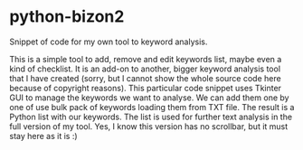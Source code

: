 # python-bizon2
Snippet of code for my own tool to keyword analysis.

This is a simple tool to add, remove and edit keywords list, maybe even a kind of checklist. It is an add-on to another, bigger keyword analysis tool that I have created (sorry, but I cannot show the whole source code here because of copyright reasons).
This particular code snippet uses Tkinter GUI to manage the keywords we want to analyse. We can add them one by one of use bulk pack of keywords loading them from TXT file. The result is a Python list with our keywords. The list is used for further text analysis in the full version of my tool.
Yes, I know this version has no scrollbar, but it must stay here as it is :)
